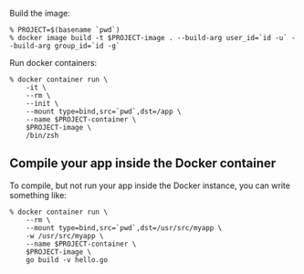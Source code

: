Build the image:

```console
% PROJECT=$(basename `pwd`)
% docker image build -t $PROJECT-image . --build-arg user_id=`id -u` --build-arg group_id=`id -g`
```

Run docker containers:

```console
% docker container run \
    -it \
    --rm \
    --init \
    --mount type=bind,src=`pwd`,dst=/app \
    --name $PROJECT-container \
    $PROJECT-image \
    /bin/zsh
```

## Compile your app inside the Docker container

To compile, but not run your app inside the Docker instance, you can write something like:

```console
% docker container run \
    --rm \
    --mount type=bind,src=`pwd`,dst=/usr/src/myapp \
    -w /usr/src/myapp \
    --name $PROJECT-container \
    $PROJECT-image \
    go build -v hello.go
```
